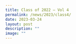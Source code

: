 ```yaml
---
title: Class of 2022 – Vol 4
permalink: /news/2023/class4/
date: 2023-03-24
layout: post
description: ""
image: ""
---
```

